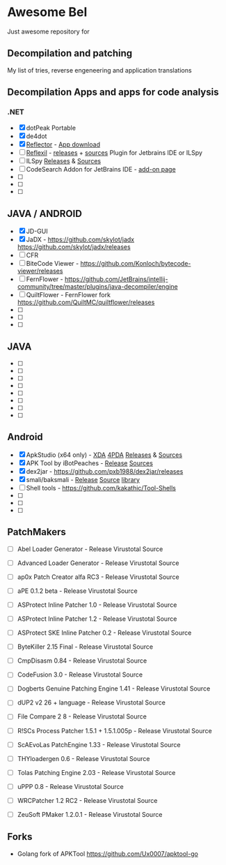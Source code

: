 # Awesome Bel
Just awesome repository for <Alert>

## Decompilation and patching
My list of tries, reverse engeneering and application translations

## Decompilation Apps and apps for code analysis
### .NET
- [x] dotPeak Portable
- [x] de4dot
- [x] [Reflector](https://www.airsquirrels.com/reflector) - [App download](https://www.airsquirrels.com/reflector/download?hsLang=en)
- [ ] [Reflexil](http://reflexil.net/) - [releases](https://github.com/sailro/Reflexil/releases) + [sources](https://github.com/sailro/Reflexil)
Plugin for Jetbrains IDE or ILSpy 
- [ ] ILSpy [Releases](https://github.com/icsharpcode/ILSpy/releases) & [Sources](https://github.com/icsharpcode/ILSpy) 
- [ ] CodeSearch Addon for JetBrains IDE - [add-on page](https://plugins.jetbrains.com/plugin/12578-codesearch)
- [ ]
- [ ]
- [ ]

## JAVA / ANDROID
- [x] JD-GUI
- [X] JaDX - https://github.com/skylot/jadx https://github.com/skylot/jadx/releases
- [ ] CFR
- [ ] BiteCode Viewer - https://github.com/Konloch/bytecode-viewer/releases
- [ ] FernFlower - https://github.com/JetBrains/intellij-community/tree/master/plugins/java-decompiler/engine
- [ ] QuiltFlower - FernFlower fork https://github.com/QuiltMC/quiltflower/releases
- [ ]
- [ ]
- [ ]

## JAVA
- [ ]
- [ ]
- [ ]
- [ ]
- [ ]
- [ ]
- [ ]
- [ ]

## Android
- [X] ApkStudio (x64 only) - [XDA](https://forum.xda-developers.com/t/ide-3-x-apk-studio-ide-for-reverse-engineering-android-apks.2493107/#post-46682735) [4PDA](https://4pda.to/forum/index.php?showtopic=577938) [Releases](https://github.com/vaibhavpandeyvpz/apkstudio/releases) & [Sources](https://github.com/vaibhavpandeyvpz/apkstudio)
- [X] APK Tool by iBotPeaches - [Release](https://github.com/iBotPeaches/Apktool/releases) [Sources](https://github.com/iBotPeaches/Apktool)
- [X] dex2jar - https://github.com/pxb1988/dex2jar/releases
- [X] smali/baksmali - [Release](https://github.com/JesusFreke/smali/releases) [Source](https://github.com/JesusFreke/smali) [library](https://github.com/tylertreat/Dalvik-Baksmali)
- [ ] Shell tools - https://github.com/kakathic/Tool-Shells
- [ ] 
- [ ]
- [ ]

## PatchMakers
- [ ] Abel Loader Generator - Release Virustotal Source
- [ ] Advanced Loader Generator - Release Virustotal Source
- [ ] ap0x Patch Creator alfa RC3 - Release Virustotal Source
- [ ] aPE 0.1.2 beta - Release Virustotal Source
- [ ] ASProtect Inline Patcher 1.0 - Release Virustotal Source
- [ ] ASProtect Inline Patcher 1.2 - Release Virustotal Source
- [ ] ASProtect SKE Inline Patcher 0.2 - Release Virustotal Source
- [ ] ByteKiller 2.15 Final - Release Virustotal Source
- [ ] CmpDisasm 0.84 - Release Virustotal Source
- [ ] CodeFusion 3.0 - Release Virustotal Source
- [ ] Dogberts Genuine Patching Engine 1.41 - Release Virustotal Source
- [ ] dUP2 v2 26 + language - Release Virustotal Source
- [ ] File Compare 2 8 - Release Virustotal Source
- [ ] R!SCs Process Patcher 1.5.1 + 1.5.1.005p - Release Virustotal Source
- [ ] ScAEvoLas PatchEngine 1.33 - Release Virustotal Source
- [ ] THYloadergen 0.6 - Release Virustotal Source
- [ ] Tolas Patching Engine 2.03 - Release Virustotal Source
- [ ] uPPP 0.8 - Release Virustotal Source
- [ ] WRCPatcher 1.2 RC2 - Release Virustotal Source
- [ ] ZeuSoft PMaker 1.2.0.1 - Release Virustotal Source

  
## Forks
- Golang fork of APKTool https://github.com/Ux0007/apktool-go
